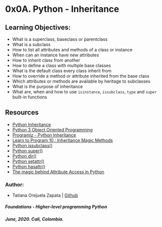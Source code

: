 # 0x0A. Python - Inheritance

## Learning Objectives:
* What is a superclass, baseclass or parentclass
* What is a subclass
* How to list all attributes and methods of a class or instance
* When can an instance have new attributes
* How to inherit class from another
* How to define a class with multiple base classes
* What is the default class every class inherit from
* How to override a method or attribute inherited from the base class
* Which attributes or methods are available by heritage to subclasses
* What is the purpose of inheritance
* What are, when and how to use `isinstance`, `issubclass`, `type` and `super` built-in functions

## Resources
* [Python Inheritance](https://www.programiz.com/python-programming/inheritance)
* [Python 3 Object Oriented Programming](https://hub.packtpub.com/inheritance-python/)
* [Programiz - Python Inheritance](https://www.programiz.com/python-programming/inheritance)
* [Learn to Program 10 : Inheritance Magic Methods](https://www.youtube.com/watch?v=d8kCdLCi6Lk)
* [Python issubclass()](https://www.programiz.com/python-programming/methods/built-in/issubclass)
* [Python super()](https://realpython.com/python-super/#:~:text=__init__()%20of%20the%20superclass,directly%20on%20it%3A%20super().&text=This%20is%20especially%20in%20handy,subclasses%20inheriting%20from%20one%20superclass.)
* [Python dir()](https://www.programiz.com/python-programming/methods/built-in/dir)
* [Python setattr()](https://www.programiz.com/python-programming/methods/built-in/setattr)
* [Python hasattr()](https://www.programiz.com/python-programming/methods/built-in/hasattr)
* [The magic behind Attribute Access in Python](https://codesachin.wordpress.com/2016/06/09/the-magic-behind-attribute-access-in-python/#:~:text=The%20__dict__%20attribute,attribute%20name%20to%20its%20value.)

### Author:
* Tatiana Orejuela Zapata | [Github](https://github.com/tatsOre)

##### Foundations - Higher-level programming  Python
##### June, 2020. Cali, Colombia.
